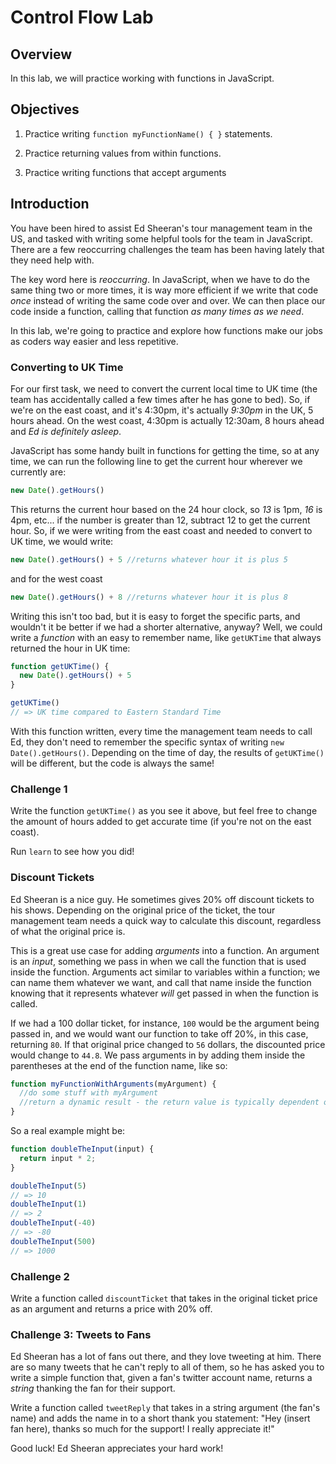 # Control Flow Lab

## Overview

In this lab, we will practice working with functions in JavaScript.

## Objectives

1. Practice writing `function myFunctionName() { }` statements.

2. Practice returning values from within functions.

3. Practice writing functions that accept arguments

## Introduction

You have been hired to assist Ed Sheeran's tour management team in the US, and
tasked with writing some helpful tools for the team in JavaScript.  There are a
few reoccurring challenges the team has been having lately that they need help
with.

The key word here is _reoccurring_.  In JavaScript, when we have to do the same
thing two or more times, it is way more efficient if we write that code _once_
instead of writing the same code over and over.  We can then place our code
inside a function, calling that function _as many times as we need_.

In this lab, we're going to practice and explore how functions make our jobs as
coders way easier and less repetitive.

### Converting to UK Time

For our first task, we need to convert the current local time to UK time (the
team has accidentally called a few times after he has gone to bed). So, if we're
on the east coast, and it's 4:30pm, it's actually _9:30pm_ in the UK, 5 hours
ahead.  On the west coast, 4:30pm is actually 12:30am, 8 hours ahead and _Ed is
definitely asleep_.

JavaScript has some handy built in functions for getting the time, so at any
time, we can run the following line to get the current hour wherever we
currently are:

```js
new Date().getHours()
```

This returns the current hour based on the 24 hour clock, so _13_ is 1pm, _16_
is 4pm, etc... if the number is greater than 12, subtract 12 to get the current
hour.  So, if we were writing from the east coast and needed to convert to UK
time, we would write:

```js
new Date().getHours() + 5 //returns whatever hour it is plus 5
```

and for the west coast

```js
new Date().getHours() + 8 //returns whatever hour it is plus 8
```

Writing this isn't too bad, but it is easy to forget the specific parts, and
wouldn't it be better if we had a shorter alternative, anyway? Well, we could
write a _function_ with an easy to remember name, like `getUKTime` that always
returned the hour in UK time:

```js
function getUKTime() {
  new Date().getHours() + 5
}

getUKTime()
// => UK time compared to Eastern Standard Time
```

With this function written, every time the management team needs to call Ed,
they don't need to remember the specific syntax of writing `new
Date().getHours()`.  Depending on the time of day, the results of `getUKTime()`
will be different, but the code is always the same!

### Challenge 1

Write the function `getUKTime()` as you see it above, but feel free to change
the amount of hours added to get accurate time (if you're not on the east coast).

Run `learn` to see how you did!

### Discount Tickets

Ed Sheeran is a nice guy.  He sometimes gives 20% off discount tickets to his
shows.  Depending on the original price of the ticket, the tour management team
needs a quick way to calculate this discount, regardless of what the original
price is.  

This is a great use case for adding _arguments_ into a function.  An argument is
an _input_, something we pass in when we call the function that is used inside
the function.  Arguments act similar to variables within a function; we can name
them whatever we want, and call that name inside the function knowing that it
represents whatever _will_ get passed in when the function is called.

If we had a 100 dollar ticket, for instance, `100` would be the argument being
passed in, and we would want our function to take off 20%, in this case,
returning `80`. If that original price changed to `56` dollars, the discounted
price would change to `44.8`.  We pass arguments in by adding them inside the
parentheses at the end of the function name, like so:

```js
function myFunctionWithArguments(myArgument) {
  //do some stuff with myArgument
  //return a dynamic result - the return value is typically dependent on the passed in argument
}
```

So a real example might be:

```js
function doubleTheInput(input) {
  return input * 2;
}

doubleTheInput(5)
// => 10
doubleTheInput(1)
// => 2
doubleTheInput(-40)
// => -80
doubleTheInput(500)
// => 1000
```

### Challenge 2

Write a function called `discountTicket` that takes in the original ticket price
as an argument and returns a price with 20% off.

### Challenge 3: Tweets to Fans

Ed Sheeran has a lot of fans out there, and they love tweeting at him.  There
are so many tweets that he can't reply to all of them, so he has asked you to
write a simple function that, given a fan's twitter account name, returns a
_string_ thanking the fan for their support.  

Write a function called `tweetReply` that takes in a string argument (the fan's
name) and adds the name in to a short thank you statement: "Hey (insert fan
here), thanks so much for the support! I really appreciate it!"

Good luck! Ed Sheeran appreciates your hard work!
